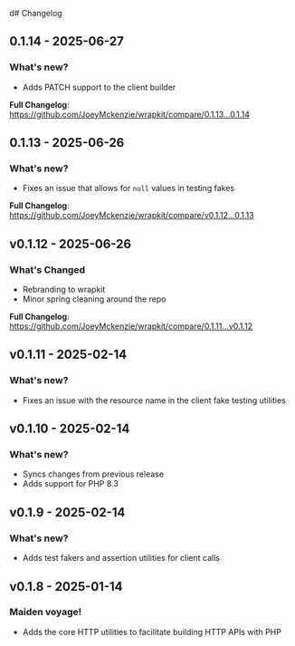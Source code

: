 d# Changelog

## 0.1.14 - 2025-06-27

### What's new?

- Adds PATCH support to the client builder

**Full Changelog**: https://github.com/JoeyMckenzie/wrapkit/compare/0.1.13...0.1.14

## 0.1.13 - 2025-06-26

### What's new?

- Fixes an issue that allows for `null` values in testing fakes

**Full Changelog**: https://github.com/JoeyMckenzie/wrapkit/compare/v0.1.12...0.1.13

## v0.1.12 - 2025-06-26

### What's Changed

- Rebranding to wrapkit
- Minor spring cleaning around the repo

**Full Changelog**: https://github.com/JoeyMckenzie/wrapkit/compare/0.1.11...v0.1.12

## v0.1.11 - 2025-02-14

### What's new?

- Fixes an issue with the resource name in the client fake testing utilities

## v0.1.10 - 2025-02-14

### What's new?

- Syncs changes from previous release
- Adds support for PHP 8.3

## v0.1.9 - 2025-02-14

### What's new?

- Adds test fakers and assertion utilities for client calls

## v0.1.8 - 2025-01-14

### Maiden voyage!

- Adds the core HTTP utilities to facilitate building HTTP APIs with PHP
